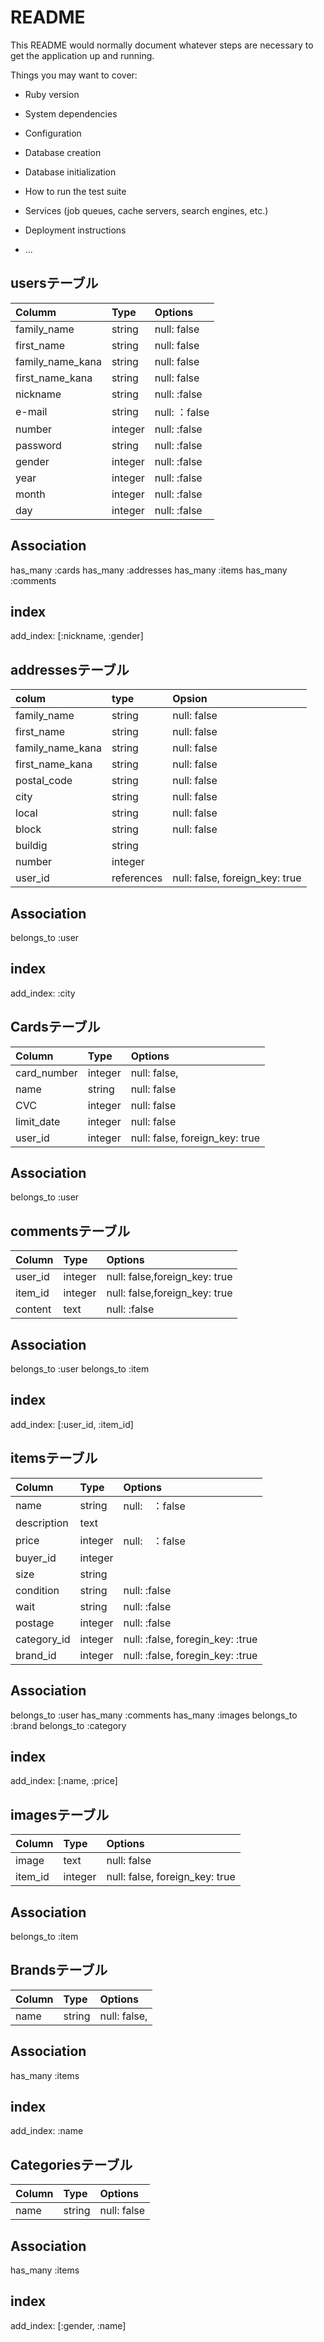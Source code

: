 # README

This README would normally document whatever steps are necessary to get the
application up and running.

Things you may want to cover:

* Ruby version

* System dependencies

* Configuration

* Database creation

* Database initialization

* How to run the test suite

* Services (job queues, cache servers, search engines, etc.)

* Deployment instructions

* ...

## usersテーブル
|Columm|Type|Options|
|:------|:----|:-------|
|family_name|string|null: false|
|first_name|string|null: false|
|family_name_kana|string|null: false|
|first_name_kana|string|null: false|
|nickname|string|null: :false|
|e-mail|string|null: ：false|
|number|integer|null: :false|
|password|string|null: :false|
|gender|integer|null: :false|
|year|integer|null: :false|
|month|integer|null: :false|
|day|integer|null: :false|

## Association
has_many :cards
has_many :addresses
has_many :items
has_many :comments


## index
add_index: [:nickname, :gender]




## addressesテーブル
|colum|type|Opsion|
|:------|:----|:-------|
|family_name|string|null: false|
|first_name|string|null: false|
|family_name_kana|string|null: false|
|first_name_kana|string|null: false|
|postal_code|string|null: false|
|city|string|null: false|
|local|string|null: false|
|block|string|null: false|
|buildig|string||
|number|integer||
|user_id|references|null: false, foreign_key: true|

## Association
belongs_to :user

## index
add_index: :city




## Cardsテーブル
|Column|Type|Options|
|:------|:----|:-------|
|card_number|integer|null: false,|
|name|string|null: false|
|CVC|integer|null: false|
|limit_date|integer|null: false|
|user_id|integer|null: false, foreign_key: true|

## Association
belongs_to :user




## commentsテーブル
|Column|Type|Options|
|:------|:----|:-------|
|user_id|integer|null: false,foreign_key: true|
|item_id|integer|null: false,foreign_key: true|
|content|text|null: :false|

## Association
belongs_to :user
belongs_to :item

## index
add_index: [:user_id, :item_id]




## itemsテーブル
|Column|Type|Options|
|:------|:----|:-------|
|name|string|null:　：false|
|description|text||
|price|integer|null:　：false|
|buyer_id|integer||
|size|string||
|condition|string|null: :false|
|wait|string|null: :false|
|postage|integer|null: :false|
|category_id|integer|null: :false, foregin_key: :true|
|brand_id|integer|null: :false, foregin_key: :true|

## Association
belongs_to :user
has_many :comments
has_many :images
belongs_to :brand
belongs_to :category

## index
add_index: [:name, :price]




## imagesテーブル
|Column|Type|Options|
|:------|:----|:-------|
|image|text|null: false|
|item_id|integer|null: false, foreign_key: true|

## Association
belongs_to :item




## Brandsテーブル
|Column|Type|Options|
|:------|:----|:-------|
|name|string|null: false,|

## Association
has_many :items

## index
add_index: :name




## Categoriesテーブル
|Column|Type|Options|
|:------|:----|:-------|
|name|string|null: false|

## Association
has_many :items

## index
add_index: [:gender, :name]

